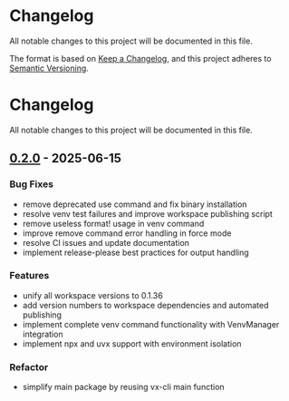 # Changelog

All notable changes to this project will be documented in this file.

The format is based on [Keep a Changelog](https://keepachangelog.com/en/1.0.0/),
and this project adheres to [Semantic Versioning](https://semver.org/spec/v2.0.0.html).

# Changelog

All notable changes to this project will be documented in this file.


## [0.2.0](https://github.com/loonghao/vx/compare/vx-cli-v0.1.36...vx-cli-v0.2.0) - 2025-06-15

### Bug Fixes

- remove deprecated use command and fix binary installation
- resolve venv test failures and improve workspace publishing script
- remove useless format! usage in venv command
- improve remove command error handling in force mode
- resolve CI issues and update documentation
- implement release-please best practices for output handling

### Features

- unify all workspace versions to 0.1.36
- add version numbers to workspace dependencies and automated publishing
- implement complete venv command functionality with VenvManager integration
- implement npx and uvx support with environment isolation

### Refactor

- simplify main package by reusing vx-cli main function
